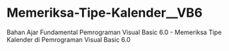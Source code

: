 # Memeriksa-Tipe-Kalender__VB6
Bahan Ajar Fundamental Pemrograman Visual Basic 6.0 - Memeriksa Tipe Kalender di Pemrograman Visual Basic 6.0
